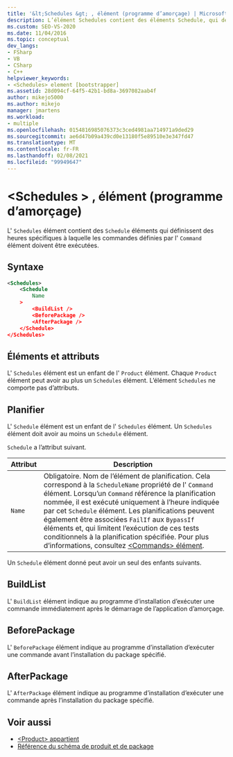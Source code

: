 ```yaml
---
title: '&lt;Schedules &gt; , élément (programme d’amorçage) | Microsoft Docs'
description: L’élément Schedules contient des éléments Schedule, qui définissent des heures spécifiques d’exécution des commandes définies par l’élément Command.
ms.custom: SEO-VS-2020
ms.date: 11/04/2016
ms.topic: conceptual
dev_langs:
- FSharp
- VB
- CSharp
- C++
helpviewer_keywords:
- <Schedules> element [bootstrapper]
ms.assetid: 28d094cf-64f5-42b1-bd8a-3697082aab4f
author: mikejo5000
ms.author: mikejo
manager: jmartens
ms.workload:
- multiple
ms.openlocfilehash: 0154816985076373c3ced4981aa714971a9ded29
ms.sourcegitcommit: ae6d47b09a439cd0e13180f5e89510e3e347fd47
ms.translationtype: MT
ms.contentlocale: fr-FR
ms.lasthandoff: 02/08/2021
ms.locfileid: "99949647"
---
```

# <a name="ltschedulesgt-element-bootstrapper"></a>&lt;Schedules &gt; , élément (programme d’amorçage)
L' `Schedules` élément contient des `Schedule` éléments qui définissent des heures spécifiques à laquelle les commandes définies par l' `Command` élément doivent être exécutées.

## <a name="syntax"></a>Syntaxe

```xml
<Schedules>
    <Schedule
        Name
    >
        <BuildList />
        <BeforePackage />
        <AfterPackage />
    </Schedule>
</Schedules>
```

## <a name="elements-and-attributes"></a>Éléments et attributs
 L' `Schedules` élément est un enfant de l' `Product` élément. Chaque `Product` élément peut avoir au plus un `Schedules` élément. L’élément `Schedules` ne comporte pas d’attributs.

## <a name="schedule"></a>Planifier
 L' `Schedule` élément est un enfant de l' `Schedules` élément. Un `Schedules` élément doit avoir au moins un `Schedule` élément.

 `Schedule` a l’attribut suivant.

|Attribut|Description|
|---------------|-----------------|
|`Name`|Obligatoire. Nom de l’élément de planification. Cela correspond à la `ScheduleName` propriété de l' `Command` élément. Lorsqu’un `Command` référence la planification nommée, il est exécuté uniquement à l’heure indiquée par cet `Schedule` élément. Les planifications peuvent également être associées `FailIf` aux `BypassIf` éléments et, qui limitent l’exécution de ces tests conditionnels à la planification spécifiée. Pour plus d’informations, consultez [ \<Commands> élément](../deployment/commands-element-bootstrapper.md).|

 Un `Schedule` élément donné peut avoir un seul des enfants suivants.

## <a name="buildlist"></a>BuildList
 L' `BuildList` élément indique au programme d’installation d’exécuter une commande immédiatement après le démarrage de l’application d’amorçage.

## <a name="beforepackage"></a>BeforePackage
 L' `BeforePackage` élément indique au programme d’installation d’exécuter une commande avant l’installation du package spécifié.

## <a name="afterpackage"></a>AfterPackage
 L' `AfterPackage` élément indique au programme d’installation d’exécuter une commande après l’installation du package spécifié.

## <a name="see-also"></a>Voir aussi
- [\<Product> appartient](../deployment/product-element-bootstrapper.md)
- [Référence du schéma de produit et de package](../deployment/product-and-package-schema-reference.md)